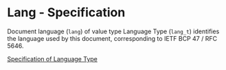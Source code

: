 # Lang - Specification

Document language (`lang`) of value type Language Type (`lang_t`) identifies the language used by this document,
corresponding to IETF BCP 47 / RFC 5646.

[Specification of Language Type](../types/lang-spec.en.md)
